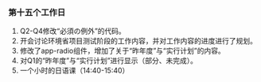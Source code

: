 ### 第十五个工作日
1. Q2-Q4修改“必須の例外”的代码。
2. 开会讨论环境省项目测试阶段的工作内容，并对工作内容的进度进行了规划。
3. 修改了app-radio组件，增加了关于“昨年度”与“实行计划”的内容。
4. 对Q1的“昨年度”与“实行计划”进行显示（部分、未完成）。
4. 一个小时的日语课（14:40-15:40）